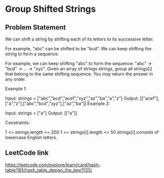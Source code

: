 # Group Shifted Strings

## Problem Statement

We can shift a string by shifting each of its letters to its successive letter.

For example, "abc" can be shifted to be "bcd".
We can keep shifting the string to form a sequence.

For example, we can keep shifting "abc" to form the sequence: "abc" -> "bcd" -> ... -> "xyz".
Given an array of strings strings, group all strings[i] that belong to the same shifting sequence. You may return the answer in any order.



Example 1:

Input: strings = ["abc","bcd","acef","xyz","az","ba","a","z"]
Output: [["acef"],["a","z"],["abc","bcd","xyz"],["az","ba"]]
Example 2:

Input: strings = ["a"]
Output: [["a"]]


Constraints:

1 <= strings.length <= 200
1 <= strings[i].length <= 50
strings[i] consists of lowercase English letters.

## LeetCode link
https://leetcode.com/explore/learn/card/hash-table/185/hash_table_design_the_key/1125/
